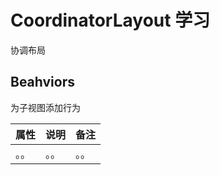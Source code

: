 # CoordinatorLayout 学习

协调布局


## Beahviors

为子视图添加行为

| 属性 | 说明 | 备注 |
| ------------- |:-------------| :-----|
| 。。| 。。| 。。 |








